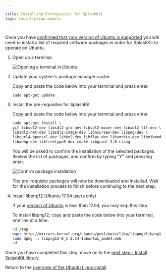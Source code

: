 ```yaml
---

title: Installing Prerequsites for SplashKit
tags: installation,ubuntu

---
```


Once you have
[confirmed that your version of Ubuntu is supported](/articles/installation/ubuntu/step1.html)
you will need to install a list of required software packages in order
for SplashKit to operate on Ubuntu.

1. Open up a terminal.

    ![Opening a terminal in Ubuntu](images/install-gifs/Ubuntu/open-terminal.gif)

2. Update your system's package manager cache.

    Copy and paste the code below into your terminal and press enter.

    ```bash
    sudo apt-get update
    ```

3. Install the pre-requisites for SplashKit

    Copy and paste the code below into your terminal and press enter.

    ```bash
    sudo apt-get install \
    git libsdl2-dev libsdl2-gfx-dev libsdl2-mixer-dev libsdl2-ttf-dev \
    libsdl2-net-dev libsdl2-image-dev libncurses-dev libpng-dev \
    libcurl4-openssl-dev libbz2-dev libflac-dev libvorbis-dev libmikmod-dev \
    libwebp-dev libfreetype6-dev cmake libgconf-2.0 clang
    ```

    You will be asked to confirm the installation of the selected packages. Review
    the list of packages, and confirm by typing "Y" and pressing enter.

    ![Confirm package installation](images/install-gifs/Ubuntu/confirm-packages.jpg)

    The pre-requisite packages will now be downloaded and installed. Wait
    for the installation process to finish before continuing to the next step.

4. Install libpng12 (Ubuntu 17.04 users only)

    If your [version of Ubuntu](/articles/installation/ubuntu/step1.html) is less than 17.04, you may skip this step.

    To install libpng12, copy and paste the code below into your terminal, one line at a time.

    ```bash
    cd /tmp
    wget http://mirrors.kernel.org/ubuntu/pool/main/libp/libpng/libpng12-0_1.2.54-1ubuntu1_amd64.deb
    sudo dpkg -i libpng12-0_1.2.54-1ubuntu1_amd64.deb
    cd -
    ```


Once you have completed this step, move on to the
[next step - Install SplashKit library](/articles/installation/ubuntu/step3.html).

Return to the
[overview of the Ubuntu Linux install](/articles/installation/ubuntu.html).
